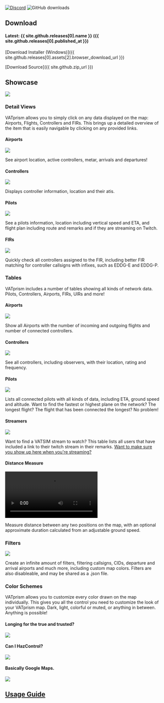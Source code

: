[![Discord](https://img.shields.io/discord/801211199592857672.svg?label=&logo=discord&logoColor=ffffff&color=7389D8&labelColor=6A7EC2)](https://discord.gg/XPpFHhT8sk) ![GitHub downloads](https://img.shields.io/github/downloads/marvk/vatprism/total)

## Download

#### Latest: {{ site.github.releases[0].name }} ({{ site.github.releases[0].published_at }})

[Download Installer (Windows)]({{ site.github.releases[0].assets[2].browser_download_url }})

[Download Source]({{ site.github.zip_url }})

## Showcase

[![](assets/images/showcase/overview.png)](assets/images/showcase/overview.png)

### Detail Views

VATprism allows you to simply click on any data displayed on the map: Airports, Flights, Controllers and FIRs. This
brings up a detailed overview of the item that is easily navigable by clicking on any provided links.

#### Airports

[![](assets/images/showcase/detail_airport.png)](assets/images/showcase/detail_airport.png)

See airport location, active controllers, metar, arrivals and departures!

#### Controllers

[![](assets/images/showcase/detail_controller.png)](assets/images/showcase/detail_controller.png)

Displays controller information, location and their atis.

#### Pilots

[![](assets/images/showcase/detail_pilot.png)](assets/images/showcase/detail_pilot.png)

See a pilots information, location including vertical speed and ETA, and flight plan including route and remarks and if
they are streaming on Twitch.

#### FIRs

[![](assets/images/showcase/detail_fir.png)](assets/images/showcase/detail_fir.png)

Quickly check all controllers assigned to the FIR, including better FIR matching for controller callsigns with infixes,
such as EDDG-E and EDDG-P.

### Tables

VATprism includes a number of tables showing all kinds of network data. Pilots, Controllers, Airports, FIRs, UIRs and
more!

#### Airports

[![](assets/images/showcase/table_airports.png)](assets/images/showcase/table_airports.png)

Show all Airports with the number of incoming and outgoing flights and number of connected controllers.

#### Controllers

[![](assets/images/showcase/table_controllers.png)](assets/images/showcase/table_controllers.png)

See all controllers, including observers, with their location, rating and frequency.

#### Pilots

[![](assets/images/showcase/table_pilots.png)](assets/images/showcase/table_pilots.png)

Lists all connected pilots with all kinds of data, including ETA, ground speed and altitude. Want to find the fastest or
highest plane on the network? The longest flight? The flight that has been connected the longest? No problem!

#### Streamers

[![](assets/images/showcase/table_streamers.png)](assets/images/showcase/table_streamers.png)

Want to find a VATSIM stream to watch? This table lists all users that have included a link to their twitch stream in
their remarks. [Want to make sure you show up here when you're streaming?](/streamers)

#### Distance Measure

<video autoplay loop controls>
  <source src="assets/images/showcase/distance_measure.mp4" type="video/mp4">
Your browser does not support the video tag.
</video> 

Measure distance between any two positions on the map, with an optional approximate duration calculated from an
adjustable ground speed.

### Filters

[![](assets/images/showcase/filters.png)](assets/images/showcase/filters.png)

Create an infinite amount of filters, filtering callsigns, CIDs, departure and arrival airports and much more, including
custom map colors. Filters are also disableable, and may be shared as a .json file.

### Color Schemes

VATprism allows you to customize every color drawn on the map individually. This gives you all the control you need to
customize the look of your VATprism map. Dark, light, colorful or muted, or anything in between. Anything is possible!

#### Longing for the true and trusted?

[![](assets/images/showcase/color_scheme_vatspy.png)](assets/images/showcase/color_scheme_vatspy.png)

#### Can I HazControl?

[![](assets/images/showcase/color_scheme_haz.png)](assets/images/showcase/color_scheme_haz.png)

#### Basically Google Maps.

[![](assets/images/showcase/color_scheme_real.png)](assets/images/showcase/color_scheme_real.png)

## [Usage Guide](/usage-guide)
